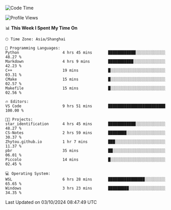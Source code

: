 <!--START_SECTION:waka-->
![Code Time](http://img.shields.io/badge/Code%20Time-2%2C033%20hrs%2047%20mins-blue)

![Profile Views](http://img.shields.io/badge/Profile%20Views-0-blue)

📊 **This Week I Spent My Time On** 

```text
🕑︎ Time Zone: Asia/Shanghai

💬 Programming Languages: 
Python                   4 hrs 45 mins       ████████████░░░░░░░░░░░░░   48.27 % 
Markdown                 4 hrs 9 mins        ███████████░░░░░░░░░░░░░░   42.23 % 
C++                      19 mins             █░░░░░░░░░░░░░░░░░░░░░░░░   03.31 % 
CMake                    15 mins             █░░░░░░░░░░░░░░░░░░░░░░░░   02.57 % 
Makefile                 15 mins             █░░░░░░░░░░░░░░░░░░░░░░░░   02.56 % 

🔥 Editors: 
VS Code                  9 hrs 51 mins       █████████████████████████   100.00 % 

🐱‍💻 Projects: 
star_identification      4 hrs 45 mins       ████████████░░░░░░░░░░░░░   48.27 % 
CS-Notes                 2 hrs 59 mins       ████████░░░░░░░░░░░░░░░░░   30.37 % 
Zhytou.github.io         1 hr 7 mins         ███░░░░░░░░░░░░░░░░░░░░░░   11.37 % 
pbr                      35 mins             ██░░░░░░░░░░░░░░░░░░░░░░░   06.01 % 
Piccolo                  14 mins             █░░░░░░░░░░░░░░░░░░░░░░░░   02.45 % 

💻 Operating System: 
WSL                      6 hrs 28 mins       ████████████████░░░░░░░░░   65.65 % 
Windows                  3 hrs 23 mins       █████████░░░░░░░░░░░░░░░░   34.35 % 
```


 Last Updated on 03/10/2024 08:47:49 UTC
<!--END_SECTION:waka-->